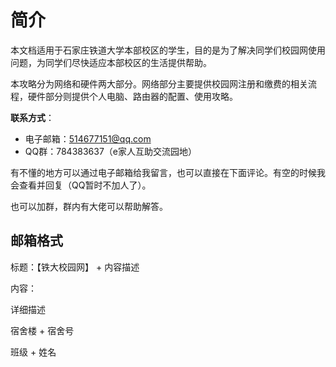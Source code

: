 # 简介

本文档适用于石家庄铁道大学本部校区的学生，目的是为了解决同学们校园网使用问题，为同学们尽快适应本部校区的生活提供帮助。

本攻略分为网络和硬件两大部分。网络部分主要提供校园网注册和缴费的相关流程，硬件部分则提供个人电脑、路由器的配置、使用攻略。

**联系方式**：

* 电子邮箱：514677151@qq.com
* QQ群：784383637（e家人互助交流园地）

有不懂的地方可以通过电子邮箱给我留言，也可以直接在下面评论。有空的时候我会查看并回复（QQ暂时不加人了）。

也可以加群，群内有大佬可以帮助解答。

## 邮箱格式

标题：【铁大校园网】 + 内容描述

内容：

详细描述

宿舍楼 + 宿舍号

班级 + 姓名

